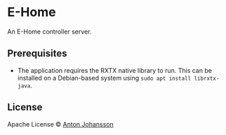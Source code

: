 # E-Home

An E-Home controller server.


## Prerequisites

 * The application requires the RXTX native library to run. This can be installed on a Debian-based system using `sudo apt install librxtx-java`.


## License

Apache License © [Anton Johansson](https://github.com/anton-johansson)
